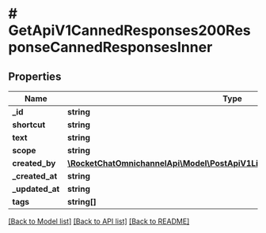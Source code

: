 # # GetApiV1CannedResponses200ResponseCannedResponsesInner

## Properties

Name | Type | Description | Notes
------------ | ------------- | ------------- | -------------
**_id** | **string** |  | [optional]
**shortcut** | **string** |  | [optional]
**text** | **string** |  | [optional]
**scope** | **string** |  | [optional]
**created_by** | [**\RocketChatOmnichannelApi\Model\PostApiV1LivechatUsersType200ResponseUser**](PostApiV1LivechatUsersType200ResponseUser.md) |  | [optional]
**_created_at** | **string** |  | [optional]
**_updated_at** | **string** |  | [optional]
**tags** | **string[]** |  | [optional]

[[Back to Model list]](../../README.md#models) [[Back to API list]](../../README.md#endpoints) [[Back to README]](../../README.md)
